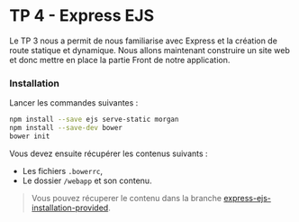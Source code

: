 # TP 4 - Express EJS

Le TP 3 nous a permit de nous familiarise avec Express et la création de route statique et dynamique.
Nous allons maintenant construire un site web et donc mettre en place la partie Front de notre application.

### Installation

Lancer les commandes suivantes :

```bash
npm install --save ejs serve-static morgan
npm install --save-dev bower
bower init
```


Vous devez ensuite récupérer les contenus suivants :

* Les fichiers `.bowerrc`,
* Le dossier `/webapp` et son contenu.

> Vous pouvez récuperer le contenu dans la branche [express-ejs-installation-provided](https://github.com/Romakita/tp-nodejs/tree/express-ejs-installation-provided).